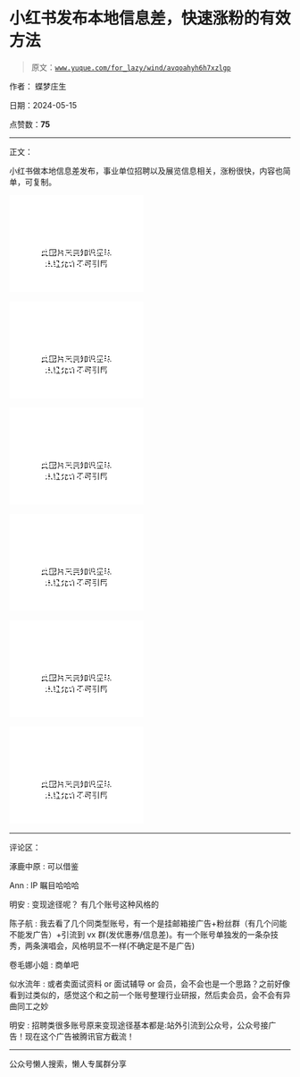 # 小红书发布本地信息差，快速涨粉的有效方法

> 原文：[`www.yuque.com/for_lazy/wind/avqoahyh6h7xzlgp`](https://www.yuque.com/for_lazy/wind/avqoahyh6h7xzlgp)

作者： 蝶梦庄生

日期：2024-05-15

点赞数：**75**

* * *

正文：

小红书做本地信息差发布，事业单位招聘以及展览信息相关，涨粉很快，内容也简单，可复制。

![](img/b715083bf414fa4da1bc73e1fb747598.png)

![](img/af924a50e127f9e1a7f2cc245f96888a.png)

![](img/8ec17b531722886e9896f3012a3a7720.png)

![](img/070eab405fc17bb17a109648e0940ad9.png)

![](img/5ae3a940b8b3c9ca1839b51060843068.png)

![](img/2d27b828cc75101b0eed948136bcb37c.png)

* * *

评论区：

涿鹿中原 : 可以借鉴

Ann : IP 瞩目哈哈哈

明安 : 变现途径呢？ 有几个账号这种风格的

陈子航 : 我去看了几个同类型账号，有一个是挂邮箱接广告+粉丝群（有几个问能不能发广告）+引流到 vx 群(发优惠券/信息差)。有一个账号单独发的一条杂技秀，两条演唱会，风格明显不一样(不确定是不是广告)

卷毛娜小姐 : 商单吧

似水流年 : 或者卖面试资料 or 面试辅导 or 会员，会不会也是一个思路？之前好像看到过类似的，感觉这个和之前一个账号整理行业研报，然后卖会员，会不会有异曲同工之妙

明安 : 招聘类很多账号原来变现途径基本都是:站外引流到公众号，公众号接广告！现在这个广告被腾讯官方截流！

* * *

公众号懒人搜索，懒人专属群分享